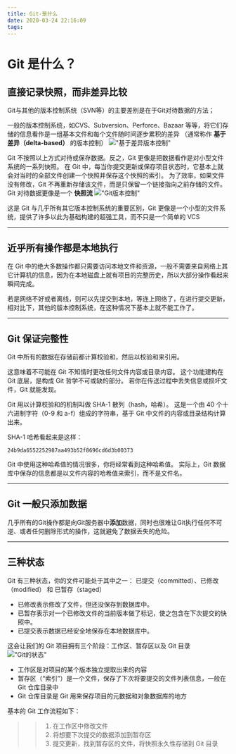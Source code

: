 ```yaml
---
title: Git-是什么
date: 2020-03-24 22:16:09
tags:
---
```

# Git 是什么？

## 直接记录快照，而非差异比较
Git与其他的版本控制系统（SVN等）的主要差别是在于Git对待数据的方法；
<!-- more -->
一般的版本控制系统，如CVS、Subversion、Perforce、Bazaar 等等，将它们存储的信息看作是一组基本文件和每个文件随时间逐步累积的差异 （通常称作 **基于差异（delta-based）** 的版本控制）
!["基于差异版本控制"](/source/image/deltas.png "基于差异版本控制")

Git 不按照以上方式对待或保存数据。反之，Git 更像是把数据看作是对小型文件系统的一系列快照。 在 Git 中，每当你提交更新或保存项目状态时，它基本上就会对当时的全部文件创建一个快照并保存这个快照的索引。 为了效率，如果文件没有修改，Git 不再重新存储该文件，而是只保留一个链接指向之前存储的文件。 Git 对待数据更像是一个 **快照流**
!["Git版本控制"](/source/image/snapshots.png "Git版本控制")

这是 Git 与几乎所有其它版本控制系统的重要区别，Git 更像是一个小型的文件系统，提供了许多以此为基础构建的超强工具，而不只是一个简单的 VCS

---

## 近乎所有操作都是本地执行
在 Git 中的绝大多数操作都只需要访问本地文件和资源，一般不需要来自网络上其它计算机的信息，因为在本地磁盘上就有项目的完整历史，所以大部分操作看起来瞬间完成。

若是网络不好或者离线，则可以先提交到本地，等连上网络了，在进行提交更新，相对比下，其他的版本控制系统，在这种情况下基本上就不能工作了。

---

## Git 保证完整性
Git 中所有的数据在存储前都计算校验和，然后以校验和来引用。

这意味着不可能在 Git 不知情时更改任何文件内容或目录内容。 这个功能建构在 Git 底层，是构成 Git 哲学不可或缺的部分。 若你在传送过程中丢失信息或损坏文件，Git 就能发现。

Git 用以计算校验和的机制叫做 SHA-1 散列（hash，哈希）。 这是一个由 40 个十六进制字符（0-9 和 a-f）组成的字符串，基于 Git 中文件的内容或目录结构计算出来。 

SHA-1 哈希看起来是这样：
```
24b9da6552252987aa493b52f8696cd6d3b00373
```
Git 中使用这种哈希值的情况很多，你将经常看到这种哈希值。 实际上，Git 数据库中保存的信息都是以文件内容的哈希值来索引，而不是文件名。

---

## Git 一般只添加数据
几乎所有的Git操作都是向Git服务器中**添加**数据，同时也很难让Git执行任何不可逆、或者任何删除形式的操作，这就避免了数据丢失的危险。

---

## 三种状态
Git 有三种状态，你的文件可能处于其中之一： 已提交（committed）、已修改（modified） 和 已暂存（staged）

* 已修改表示修改了文件，但还没保存到数据库中。
* 已暂存表示对一个已修改文件的当前版本做了标记，使之包含在下次提交的快照中。
* 已提交表示数据已经安全地保存在本地数据库中。

这会让我们的 Git 项目拥有三个阶段：工作区、暂存区以及 Git 目录
!["Git的状态"](/source/image/areas.png "Git的状态")
* 工作区是对项目的某个版本独立提取出来的内容
* 暂存区（“索引”）是一个文件，保存了下次将要提交的文件列表信息，一般在 Git 仓库目录中
* Git 仓库目录是 Git 用来保存项目的元数据和对象数据库的地方

基本的 Git 工作流程如下：
>> 1. 在工作区中修改文件
>> 2. 将想要下次提交的数据添加到暂存区
>> 3. 提交更新，找到暂存区的文件，将快照永久性存储到 Git 目录